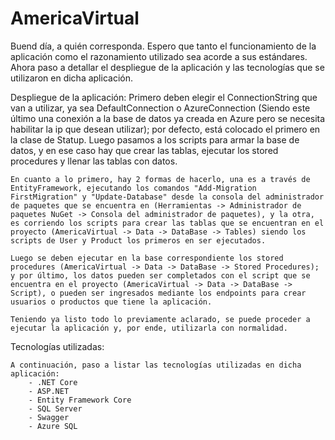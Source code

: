 # AmericaVirtual

Buend día, a quién corresponda. Espero que tanto el funcionamiento de la aplicación como el razonamiento utilizado sea acorde a sus estándares. Ahora paso a detallar el despliegue de la aplicación y las tecnologías que se utilizaron en dicha aplicación.


Despliegue de la aplicación:
    Primero deben elegir el ConnectionString que van a utilizar, ya sea DefaultConnection o AzureConnection (Siendo este último una conexión a la base de datos ya creada en Azure pero se necesita habilitar la ip que desean utilizar); por defecto, está colocado el primero en la clase de Statup. Luego pasamos a los scripts para armar la base de datos, y en ese caso hay que crear las tablas, ejecutar los stored procedures y llenar las tablas con datos.
    
    En cuanto a lo primero, hay 2 formas de hacerlo, una es a través de EntityFramework, ejecutando los comandos "Add-Migration FirstMigration" y "Update-Database" desde la consola del administrador de paquetes que se encuentra en (Herramientas -> Administrador de paquetes NuGet -> Consola del administrador de paquetes), y la otra, es corriendo los scripts para crear las tablas que se encuentran en el proyecto (AmericaVirtual -> Data -> DataBase -> Tables) siendo los scripts de User y Product los primeros en ser ejecutados.

    Luego se deben ejecutar en la base correspondiente los stored procedures (AmericaVirtual -> Data -> DataBase -> Stored Procedures); y por último, los datos pueden ser completados con el script que se encuentra en el proyecto (AmericaVirtual -> Data -> DataBase -> Script), o pueden ser ingresados mediante los endpoints para crear usuarios o productos que tiene la aplicación.

    Teniendo ya listo todo lo previamente aclarado, se puede proceder a ejecutar la aplicación y, por ende, utilizarla con normalidad.


Tecnologías utilizadas:

    A continuación, paso a listar las tecnologías utilizadas en dicha aplicación:
        - .NET Core
        - ASP.NET
        - Entity Framework Core
        - SQL Server
        - Swagger
        - Azure SQL